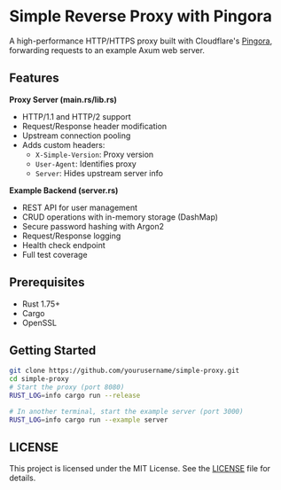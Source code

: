 # Simple Reverse Proxy with Pingora

A high-performance HTTP/HTTPS proxy built with Cloudflare's [Pingora](https://github.com/cloudflare/pingora), forwarding requests to an example Axum web server.

## Features

**Proxy Server (main.rs/lib.rs)**
- HTTP/1.1 and HTTP/2 support
- Request/Response header modification
- Upstream connection pooling
- Adds custom headers:
  - `X-Simple-Version`: Proxy version
  - `User-Agent`: Identifies proxy
  - `Server`: Hides upstream server info

**Example Backend (server.rs)**
- REST API for user management
- CRUD operations with in-memory storage (DashMap)
- Secure password hashing with Argon2
- Request/Response logging
- Health check endpoint
- Full test coverage

## Prerequisites
- Rust 1.75+
- Cargo
- OpenSSL

## Getting Started

```bash
git clone https://github.com/yourusername/simple-proxy.git
cd simple-proxy
# Start the proxy (port 8080)
RUST_LOG=info cargo run --release

# In another terminal, start the example server (port 3000)
RUST_LOG=info cargo run --example server
```

## LICENSE
This project is licensed under the MIT License. See the [LICENSE](LICENSE) file for details.
